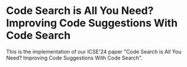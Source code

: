 # Code Search is All You Need? Improving Code Suggestions With Code Search
This is the implementation of our ICSE'24 paper "Code Search is All You Need? Improving Code Suggestions With Code Search".
